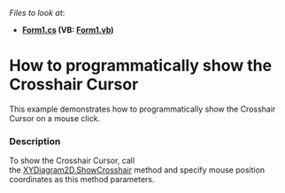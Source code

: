 <!-- default file list -->
*Files to look at*:

* **[Form1.cs](./CS/ShowCrosshair/Form1.cs) (VB: [Form1.vb](./VB/ShowCrosshair/Form1.vb))**
<!-- default file list end -->
# How to programmatically show the Crosshair Cursor


This example demonstrates how to programmatically show the Crosshair Cursor on a mouse click.


<h3>Description</h3>

<p>To show the Crosshair Cursor, call the&nbsp;<a href="https://documentation.devexpress.com/#CoreLibraries/DevExpressXtraChartsXYDiagram2D_ShowCrosshairtopic">XYDiagram2D.ShowCrosshair</a>&nbsp;method and specify mouse position coordinates as this method parameters.</p>

<br/>


